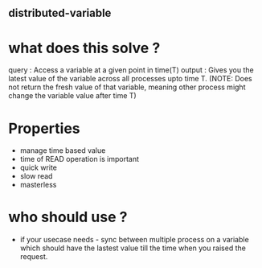 
## distributed-variable

# what does this solve ?

query : Access a variable at a given point in time(T)
output : Gives you the latest value of the variable across all processes upto time T. (NOTE: Does not return the fresh value of that variable, meaning other process might change the variable value after time T)

# Properties

- manage time based value
- time of READ operation is important
- quick write
- slow read
- masterless

# who should use ?

- if your usecase needs - sync between multiple process on a variable which should have the lastest value till the time when you raised the request.

